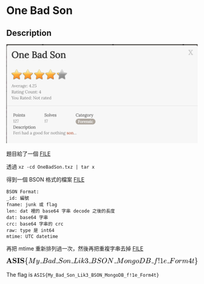 # One Bad Son

## Description

![img_OneBadSon](img/img_OneBadSon_1.png)

題目給了一個 [FILE](OneBadSon.txz)

透過 `xz -cd OneBadSon.txz | tar x`

得到一個 BSON 格式的檔案 [FILE](OneBadSon/dat.txt)

``` 
BSON Format:
_id: 編號
fname: junk 或 flag
len: dat 裡的 base64 字串 decode 之後的長度
dat: base64 字串
crc: base64 字串的 crc
raw: type 是 int64
mtime: UTC datetime
```

再把 mtime 重新排列過一次，然後再把重複字串去掉 [FILE](OneBadSon/dat_time.txt)

![flag](img/flag.png)

The flag is `ASIS{My_Bad_Son_Lik3_BSON_MongoDB_f!1e_Form4t}`

